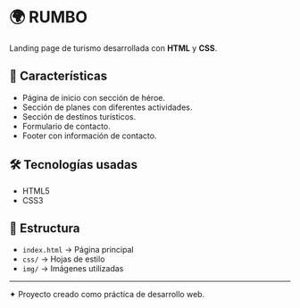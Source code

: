 # 🌍 RUMBO

Landing page de turismo desarrollada con **HTML** y **CSS**.

## 🚀 Características
- Página de inicio con sección de héroe.
- Sección de planes con diferentes actividades.
- Sección de destinos turísticos.
- Formulario de contacto.
- Footer con información de contacto.

## 🛠️ Tecnologías usadas
- HTML5
- CSS3

## 📂 Estructura
- `index.html` → Página principal
- `css/` → Hojas de estilo
- `img/` → Imágenes utilizadas

---
✦ Proyecto creado como práctica de desarrollo web.
